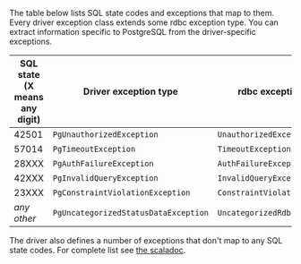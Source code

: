 <!---
 ! Copyright 2016-2017 rdbc contributors
 !
 ! Licensed under the Apache License, Version 2.0 (the "License");
 ! you may not use this file except in compliance with the License.
 ! You may obtain a copy of the License at
 !
 !     http://www.apache.org/licenses/LICENSE-2.0
 !
 ! Unless required by applicable law or agreed to in writing, software
 ! distributed under the License is distributed on an "AS IS" BASIS,
 ! WITHOUT WARRANTIES OR CONDITIONS OF ANY KIND, either express or implied.
 ! See the License for the specific language governing permissions and
 ! limitations under the License. 
 -->

The table below lists SQL state codes and exceptions that map to them. Every
driver exception class extends some rdbc exception type. You can extract
information specific to PostgreSQL from the driver-specific exceptions.

| SQL state<br>(X means any digit)  | Driver exception type               | rdbc exception type            |
|------------|-------------------------------------|--------------------------------|
| 42501      | `PgUnauthorizedException`           | `UnauthorizedException`        |
| 57014      | `PgTimeoutException`                | `TimeoutException`             |
| 28XXX      | `PgAuthFailureException`            | `AuthFailureException`         |
| 42XXX      | `PgInvalidQueryException`           | `InvalidQueryException`        |
| 23XXX      | `PgConstraintViolationException`    | `ConstraintViolationException` |
| *any other*| `PgUncategorizedStatusDataException`| `UncategorizedRdbcException`   |

The driver also defines a number of exceptions that don't map to any SQL state
codes. For complete list see [the scaladoc]().
